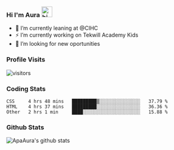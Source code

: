 ### Hi I'm Aura <img src="https://user-images.githubusercontent.com/1303154/88677602-1635ba80-d120-11ea-84d8-d263ba5fc3c0.gif" width="28px" alt="hi">

- 🔭 I’m currently leaning at @CIHC
- ⚡ I’m currently working on Tekwill Academy Kids
- 🤔 I’m looking for new oportunities


### Profile Visits 

![visitors](https://visitor-badge.glitch.me/badge?page_id=ApaAura.ApaAura)


### Coding Stats

<!--START_SECTION:waka-->

```text
CSS     4 hrs 48 mins   █████████▒░░░░░░░░░░░░░░░   37.79 %
HTML    4 hrs 37 mins   █████████░░░░░░░░░░░░░░░░   36.36 %
Other   2 hrs 1 min     ████░░░░░░░░░░░░░░░░░░░░░   15.88 %
```

<!--END_SECTION:waka-->

### Github Stats

![ApaAura's github stats](https://github-readme-stats.vercel.app/api?username=ApaAura&count_private=true&theme=tokyonight&hide=contribs,prs)
